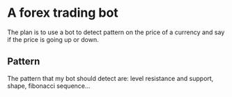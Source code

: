 # A forex trading bot

The plan is to use a bot to detect pattern on the price of a currency and say if the price is going up or down.

## Pattern
The pattern that my bot should detect are: level resistance and support, shape, fibonacci sequence...